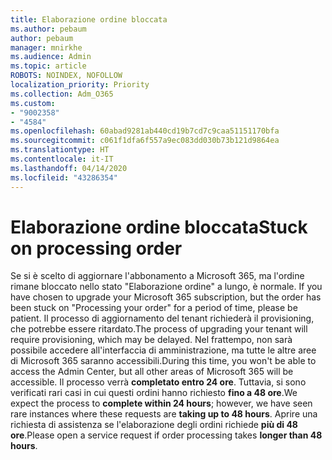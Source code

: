```yaml
---
title: Elaborazione ordine bloccata
ms.author: pebaum
author: pebaum
manager: mnirkhe
ms.audience: Admin
ms.topic: article
ROBOTS: NOINDEX, NOFOLLOW
localization_priority: Priority
ms.collection: Adm_O365
ms.custom:
- "9002358"
- "4584"
ms.openlocfilehash: 60abad9281ab440cd19b7cd7c9caa51151170bfa
ms.sourcegitcommit: c061f1dfa6f557a9ec083dd030b73b121d9864ea
ms.translationtype: HT
ms.contentlocale: it-IT
ms.lasthandoff: 04/14/2020
ms.locfileid: "43286354"
---
```

# <a name="stuck-on-processing-order"></a><span data-ttu-id="f6ec8-102">Elaborazione ordine bloccata</span><span class="sxs-lookup"><span data-stu-id="f6ec8-102">Stuck on processing order</span></span>

<span data-ttu-id="f6ec8-103">Se si è scelto di aggiornare l'abbonamento a Microsoft 365, ma l'ordine rimane bloccato nello stato "Elaborazione ordine" a lungo, è normale. </span><span class="sxs-lookup"><span data-stu-id="f6ec8-103">If you have chosen to upgrade your Microsoft 365 subscription, but the order has been stuck on "Processing your order" for a period of time, please be patient.</span></span> <span data-ttu-id="f6ec8-104">Il processo di aggiornamento del tenant richiederà il provisioning, che potrebbe essere ritardato.</span><span class="sxs-lookup"><span data-stu-id="f6ec8-104">The process of upgrading your tenant will require provisioning, which may be delayed.</span></span> <span data-ttu-id="f6ec8-105">Nel frattempo, non sarà possibile accedere all'interfaccia di amministrazione, ma tutte le altre aree di Microsoft 365 saranno accessibili.</span><span class="sxs-lookup"><span data-stu-id="f6ec8-105">During this time, you won't be able to access the Admin Center, but all other areas of Microsoft 365 will be accessible.</span></span> <span data-ttu-id="f6ec8-106">Il processo verrà **completato entro 24 ore**. Tuttavia, si sono verificati rari casi in cui questi ordini hanno richiesto **fino a 48 ore**.</span><span class="sxs-lookup"><span data-stu-id="f6ec8-106">We expect the process to **complete within 24 hours**; however, we have seen rare instances where these requests are **taking up to 48 hours**.</span></span> <span data-ttu-id="f6ec8-107">Aprire una richiesta di assistenza se l'elaborazione degli ordini richiede **più di 48 ore**.</span><span class="sxs-lookup"><span data-stu-id="f6ec8-107">Please open a service request if order processing takes **longer than 48 hours**.</span></span>
